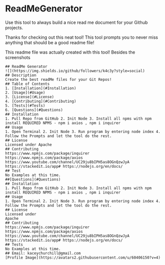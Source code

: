 # ReadMeGenerator
Use this tool to always build a nice read me document for your Github projects. 

Thanks for checking out this neat tool! This tool prompts you to never miss anything that should be a good readme file! 

This readme file was actually created with this tool! Besides the screenshots 

    ## ReadMe Generator
    ![](https://img.shields.io/github/followers/k4c3y?style=social)
    ## Description
    Create the best readMe files for your Git Repos! 
    ## Table of Contents
    1. [Installation](#Installation)
    2. [Usage](#Usage)
    3. [License](#License)
    4. [Contributing](#Contributing)
    5. [Tests](#Tests)
    6. [Questions](#Questions)
    ## Installation
    1. Pull Repo from GitHub 2. Init Node 3. Install all npms with npm install REQUIRED NPMS - npm i axios , npm i inquirer 
    ## Usage
    1. Open Terminal 2. Init Node 3. Run program by entering node index 4. Follow the Prompts and let the tool do the rest. 
    ## License
    Licensed under Apache
    ## Contributing
    https://www.npmjs.com/package/inquirer https://www.npmjs.com/package/axios https://www.youtube.com/channel/UC29ju8bIPH5as8OGnQzwJyA https://stackedit.io/app# https://nodejs.org/en/docs/
    ## Test
    No Examples at this time. 
    ##[Questions](#Questions)
    ## Installation
    1. Pull Repo from GitHub 2. Init Node 3. Install all npms with npm install REQUIRED NPMS - npm i axios , npm i inquirer 
    ## Usage
    1. Open Terminal 2. Init Node 3. Run program by entering node index 4. Follow the Prompts and let the tool do the rest. 
    ## License
    Licensed under 
    Apache
    ## Contributing
    https://www.npmjs.com/package/inquirer https://www.npmjs.com/package/axios https://www.youtube.com/channel/UC29ju8bIPH5as8OGnQzwJyA https://stackedit.io/app# https://nodejs.org/en/docs/
    ## Tests
    No Examples at this time. 
    ## Email: kaceychurchill@gmail.com
    [Profile Image](https://avatars2.githubusercontent.com/u/60406150?v=4)
    
